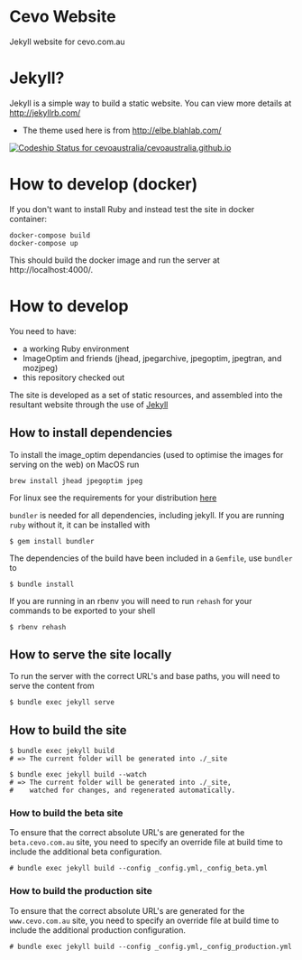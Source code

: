 # Cevo Website
Jekyll website for cevo.com.au

# Jekyll?
Jekyll is a simple way to build a static website. You can view more details at http://jekyllrb.com/

* The theme used here is from http://elbe.blahlab.com/

[ ![Codeship Status for cevoaustralia/cevoaustralia.github.io](https://codeship.com/projects/8fa2b1e0-44d0-0134-47ad-02154be91b77/status?branch=master)](https://codeship.com/projects/168509)

# How to develop (docker)
If you don't want to install Ruby and instead test the site in docker container:
```
docker-compose build
docker-compose up
```
This should build the docker image and run the server at http://localhost:4000/.

# How to develop

You need to have:
* a working Ruby environment
* ImageOptim and friends (jhead, jpegarchive, jpegoptim, jpegtran, and mozjpeg)
* this repository checked out

The site is developed as a set of static resources, and assembled into the resultant website through the use of [Jekyll][f0caf124]

## How to install dependencies

To install the image_optim dependancies (used to optimise the images for serving on the web)
on MacOS run  
```
brew install jhead jpegoptim jpeg
```

For linux see the requirements for your distribution [here](https://github.com/toy/image_optim)  


`bundler` is needed for all dependencies, including jekyll. If you are running `ruby` without it, it can be installed with

```
$ gem install bundler
```

The dependencies of the build have been included in a `Gemfile`, use `bundler` to

```
$ bundle install
```

If you are running in an rbenv you will need to run `rehash` for your commands to be exported to your shell
```
$ rbenv rehash
```

## How to serve the site locally

To run the server with the correct URL's and base paths, you will need to serve the content from

```
$ bundle exec jekyll serve
```

## How to build the site
```
$ bundle exec jekyll build
# => The current folder will be generated into ./_site

$ bundle exec jekyll build --watch
# => The current folder will be generated into ./_site,
#    watched for changes, and regenerated automatically.
```

### How to build the beta site

To ensure that the correct absolute URL's are generated for the `beta.cevo.com.au` site, you need
to specify an override file at build time to include the additional beta configuration.

```
# bundle exec jekyll build --config _config.yml,_config_beta.yml
```

### How to build the production site

To ensure that the correct absolute URL's are generated for the `www.cevo.com.au` site, you need
to specify an override file at build time to include the additional production configuration.

```
# bundle exec jekyll build --config _config.yml,_config_production.yml
```

[f0caf124]: https://jekyllrb.com/ "Jekyll"
